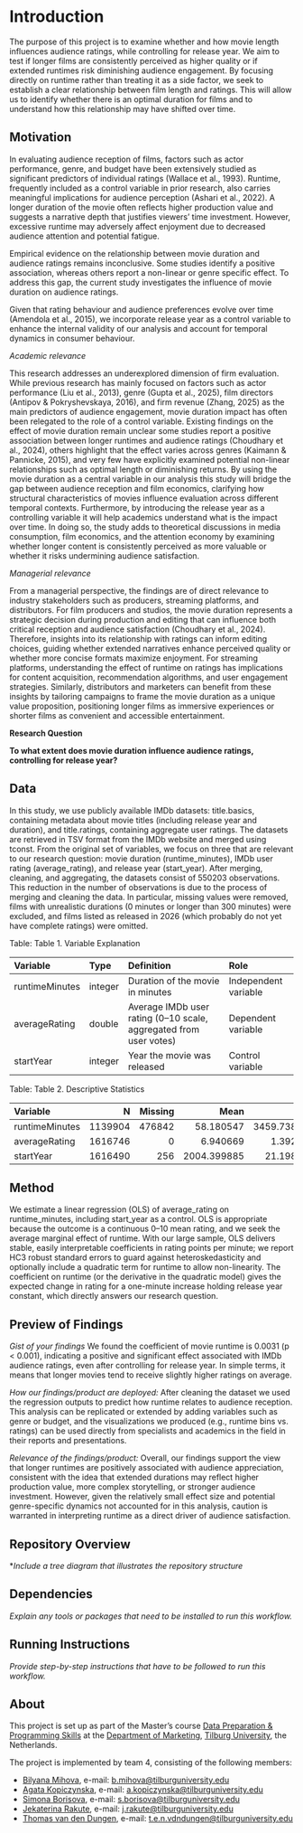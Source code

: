 # Introduction
The purpose of this project is to examine whether and how movie length influences audience ratings, while controlling for release year. We aim to test if longer films are consistently perceived as higher quality or if extended runtimes risk diminishing audience engagement. By focusing directly on runtime rather than treating it as a side factor, we seek to establish a clear relationship between film length and ratings. This will allow us to identify whether there is an optimal duration for films and to understand how this relationship may have shifted over time.

## Motivation

In evaluating audience reception of films, factors such as actor performance, genre, and budget have been extensively studied as significant predictors of individual ratings (Wallace et al., 1993). Runtime, frequently included as a control variable in prior research, also carries meaningful implications for audience perception (Ashari et al., 2022). A longer duration of the movie often reflects higher production value and suggests a narrative depth that justifies viewers’ time investment. However, excessive runtime may adversely affect enjoyment due to decreased audience attention and potential fatigue. 

Empirical evidence on the relationship between movie duration and audience ratings remains inconclusive. Some studies identify a positive association, whereas others report a non-linear or genre specific effect. To address this gap, the current study investigates the influence of movie duration on audience ratings. 

Given that rating behaviour and audience preferences evolve over time (Amendola et al., 2015), we incorporate release year as a control variable to enhance the internal validity of our analysis and account for temporal dynamics in consumer behaviour. 

*Academic relevance*

This research addresses an underexplored dimension of firm evaluation. While previous research has mainly focused on factors such as actor performance (Liu et al., 2013), genre (Gupta et al., 2025), film directors (Antipov & Pokryshevskaya, 2016), and firm revenue (Zhang, 2025) as the main predictors of audience engagement, movie duration impact has often been relegated to the role of a control variable. Existing findings on the effect of movie duration remain unclear some studies report a positive association between longer runtimes and audience ratings (Choudhary et al., 2024), others highlight that the effect varies across genres (Kaimann & Pannicke, 2015), and very few have explicitly examined potential non-linear relationships such as optimal length or diminishing returns. By using the movie duration as a central variable in our analysis this study will bridge the gap between audience reception and film economics, clarifying how structural characteristics of movies influence evaluation across different temporal contexts. Furthermore, by introducing the release year as a controlling variable it will help academics understand what is the impact over time. In doing so, the study adds to theoretical discussions in media consumption, film economics, and the attention economy by examining whether longer content is consistently perceived as more valuable or whether it risks undermining audience satisfaction.

*Managerial relevance*

From a managerial perspective, the findings are of direct relevance to industry stakeholders such as producers, streaming platforms, and distributors. For film producers and studios, the movie duration represents a strategic decision during production and editing that can influence both critical reception and audience satisfaction (Choudhary et al., 2024). Therefore, insights into its relationship with ratings can inform editing choices, guiding whether extended narratives enhance perceived quality or whether more concise formats maximize enjoyment. For streaming platforms, understanding the effect of runtime on ratings has implications for content acquisition, recommendation algorithms, and user engagement strategies. Similarly, distributors and marketers can benefit from these insights by tailoring campaigns to frame the movie duration as a unique value proposition, positioning longer films as immersive experiences or shorter films as convenient and accessible entertainment.

**Research Question**

**To what extent does movie duration influence audience ratings, controlling for release year?**

## Data
In this study, we use publicly available IMDb datasets: title.basics, containing metadata about movie titles (including release year and duration), and title.ratings, containing aggregate user ratings. The datasets are retrieved in TSV format from the IMDb website and merged using tconst. From the original set of variables, we focus on three that are relevant to our research question: movie duration (runtime_minutes), IMDb user rating (average_rating), and release year (start_year).
After merging, cleaning, and aggregating, the datasets consist of 550203 observations. This reduction in the number of observations is due to the process of merging and cleaning the data. In particular, missing values were removed, films with unrealistic durations (0 minutes or longer than 300 minutes) were excluded, and films listed as released in 2026 (which probably do not yet have complete ratings) were omitted.

Table: Table 1. Variable Explanation  

|Variable       |Type    |Definition                                                        |Role                 |
|:--------------|:-------|:-----------------------------------------------------------------|:--------------------|
|runtimeMinutes |integer |Duration of the movie in minutes                                  |Independent variable |
|averageRating  |double  |Average IMDb user rating (0–10 scale, aggregated from user votes) |Dependent variable   |
|startYear      |integer |Year the movie was released                                       |Control variable     |

Table: Table 2. Descriptive Statistics  

|Variable       |       N| Missing|        Mean|          SD|  Min|     Max|
|:--------------|-------:|-------:|-----------:|-----------:|----:|-------:|
|runtimeMinutes | 1139904|  476842|   58.180547| 3459.738308|    0| 3692080|
|averageRating  | 1616746|       0|    6.940669|    1.392759|    1|      10|
|startYear      | 1616490|     256| 2004.399885|   21.198678| 1874|    2026|

## Method

We estimate a linear regression (OLS) of average_rating on runtime_minutes, including start_year as a control. OLS is appropriate because the outcome is a continuous 0–10 mean rating, and we seek the average marginal effect of runtime. With our large sample, OLS delivers stable, easily interpretable coefficients in rating points per minute; we report HC3 robust standard errors to guard against heteroskedasticity and optionally include a quadratic term for runtime to allow non-linearity. The coefficient on runtime (or the derivative in the quadratic model) gives the expected change in rating for a one-minute increase holding release year constant, which directly answers our research question.

## Preview of Findings 
*Gist of your findings* 
We found the coefficient of movie runtime is 0.0031 (p < 0.001), indicating a positive and significant effect associated with IMDb audience ratings, even after controlling for release year. In simple terms, it means that longer movies tend to receive slightly higher ratings on average.

*How our findings/product are deployed:*
After cleaning the dataset we used the regression outputs to predict how runtime relates to audience reception. This analysis can be replicated or extended by adding variables such as genre or budget, and the visualizations we produced (e.g., runtime bins vs. ratings) can be used directly from specialists and academics in the field in their reports and presentations.

*Relevance of the findings/product:*
Overall, our findings support the view that longer runtimes are positively associated with audience appreciation, consistent with the idea that extended durations may reflect higher production value, more complex storytelling, or stronger audience investment. However, given the relatively small effect size and potential genre-specific dynamics not accounted for in this analysis, caution is warranted in interpreting runtime as a direct driver of audience satisfaction. 


## Repository Overview 

**Include a tree diagram that illustrates the repository structure*

## Dependencies 

*Explain any tools or packages that need to be installed to run this workflow.*

## Running Instructions 

*Provide step-by-step instructions that have to be followed to run this workflow.*

## About 

This project is set up as part of the Master’s course [Data Preparation & Programming Skills](https://dprep-book.hannesdatta.com) at the [Department of Marketing](https://www.tilburguniversity.edu/about/schools/economics-and-management/organization/departments/marketing), [Tilburg University](https://www.tilburguniversity.edu), the Netherlands.

The project is implemented by team 4, consisting of the following members:

- [Bilyana Mihova](https://github.com/bilyanamm), e-mail: [b.mihova@tilburguniversity.edu](mailto:b.mihova@tilburguniversity.edu)
- [Agata Kopiczynska](https://github.com/AgataKopiczynska), e-mail: [a.kopiczynska@tilburguniversity.edu](mailto:a.kopiczynska@tilburguniversity.edu)
- [Simona Borisova](https://github.com/borisova-simona), e-mail: [s.borisova@tilburguniversity.edu](mailto:s.borisova@tilburguniversity.edu)
- [Jekaterina Rakute](https://github.com/raakute), e-mail: [j.rakute@tilburguniversity.edu](mailto:j.rakute@tilburguniversity.edu)
- [Thomas van den Dungen](https://github.com/ThomasvandenDungen), e-mail: [t.e.n.vdndungen@tilburguniversity.edu](mailto:t.e.n.vdndungen@tilburguniversity.edu)


